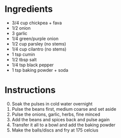 # Ingredients

- 3/4 cup chickpea + fava 
- 1/2 onion
- 3 garlic
- 1/4 green/purple onion
- 1/2 cup parsley (no stems)
- 1/4 cup cilantro (no stems)
- 1 tsp cumin
- 1/2 tbsp salt
- 1/4 tsp black pepper
- 1 tsp baking powder + soda

# Instructions

0. Soak the pulses in cold water overnight
1. Pulse the beans first, medium coarse and set aside
2. Pulse the onions, garlic, herbs, fine minced
3. Add the beans and spices back and pulse again
4. Transfer it all to a bowl and add the baking powder
5. Make the balls/discs and fry at 175 celcius
